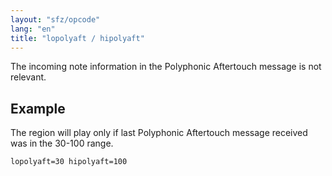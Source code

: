 ```yaml
---
layout: "sfz/opcode"
lang: "en"
title: "lopolyaft / hipolyaft"
---
```

The incoming note information in the Polyphonic Aftertouch message is
not relevant.

## Example

The region will play only if last Polyphonic Aftertouch message received was
in the 30-100 range.

```
lopolyaft=30 hipolyaft=100
```
